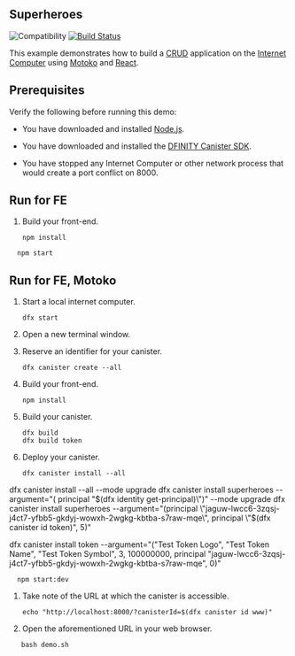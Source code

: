 ## Superheroes

![Compatibility](https://img.shields.io/badge/compatibility-0.6.25-blue)
[![Build Status](https://github.com/dfinity/examples/workflows/motoko-superheroes-example/badge.svg)](https://github.com/dfinity/examples/actions?query=workflow%3Amotoko-superheroes-example)

This example demonstrates how to build a
[CRUD](https://en.wikipedia.org/wiki/Create,_read,_update_and_delete)
application on the [Internet Computer](https://dfinity.org) using
[Motoko](https://sdk.dfinity.org/docs/language-guide/motoko.html) and
[React](https://reactjs.org). 

## Prerequisites

Verify the following before running this demo:

*  You have downloaded and installed [Node.js](https://nodejs.org).

*  You have downloaded and installed the [DFINITY Canister
   SDK](https://sdk.dfinity.org).

*  You have stopped any Internet Computer or other network process that would
   create a port conflict on 8000.

## Run for FE

1. Build your front-end.

   ```text
   npm install
   ```
   
 ```text
   npm start
   ```

## Run for FE, Motoko

1. Start a local internet computer.

   ```text
   dfx start
   ```

1. Open a new terminal window.

1. Reserve an identifier for your canister.

   ```text
   dfx canister create --all
   ```

1. Build your front-end.

   ```text
   npm install
   ```

1. Build your canister.

   ```text
   dfx build
   dfx build token
   ```

1. Deploy your canister.

   ```text
   dfx canister install --all
   ```
dfx canister install --all --mode upgrade
dfx canister  install superheroes --argument="( principal \"$(dfx identity get-principal)\")" --mode upgrade
dfx canister  install superheroes --argument="(principal \"jaguw-lwcc6-3zqsj-j4ct7-yfbb5-gkdyj-wowxh-2wgkg-kbtba-s7raw-mqe\", principal \"$(dfx canister id token)\", 5)"


dfx canister install token --argument="(\"Test Token Logo\", \"Test Token Name\", \"Test Token Symbol\", 3, 100000000, principal \"jaguw-lwcc6-3zqsj-j4ct7-yfbb5-gkdyj-wowxh-2wgkg-kbtba-s7raw-mqe\", 0)"
 ```text
   npm start:dev
   ```

1. Take note of the URL at which the canister is accessible.

   ```text
   echo "http://localhost:8000/?canisterId=$(dfx canister id www)"
   ```

1. Open the aforementioned URL in your web browser.

```text
   bash demo.sh
   ```
